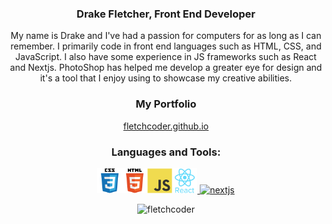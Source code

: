 <h3 align="center">Drake Fletcher, Front End Developer</h3>

<p align="center">My name is Drake and I've had a passion for computers for as long as I can remember. I primarily code in front end languages such as HTML, CSS, and JavaScript. I also have some experience in JS frameworks such as React and Nextjs. PhotoShop has helped me develop a greater eye for design and it's a tool that I enjoy using to showcase my creative abilities.</p>

<h3 align="center">My Portfolio</h3>
<p align="center"><a href="https://fletchcoder.github.io/">fletchcoder.github.io</a></p>

<h3 align="center">Languages and Tools:</h3>
<p align="center"><a href="https://www.w3schools.com/css/" target="_blank" rel="noreferrer"><img src="https://raw.githubusercontent.com/devicons/devicon/master/icons/css3/css3-original-wordmark.svg" alt="css3" width="40" height="40"/></a><a href="https://www.w3.org/html/" target="_blank" rel="noreferrer"><img src="https://raw.githubusercontent.com/devicons/devicon/master/icons/html5/html5-original-wordmark.svg" alt="html5" width="40" height="40"/></a><a href="https://developer.mozilla.org/en-US/docs/Web/JavaScript" target="_blank" rel="noreferrer"><img src="https://raw.githubusercontent.com/devicons/devicon/master/icons/javascript/javascript-original.svg" alt="javascript" width="40" height="40"/></a><a href="https://reactjs.org/" target="_blank" rel="noreferrer"><img src="https://raw.githubusercontent.com/devicons/devicon/master/icons/react/react-original-wordmark.svg" alt="react" width="40" height="40"/> </a><a href="https://nextjs.org/"><img src="https://cdn.jsdelivr.net/gh/devicons/devicon/icons/nextjs/nextjs-original.svg" alt="nextjs" width="40" height="40" /></a></p>

<p align="center"><img width="50%" src="https://github-readme-stats.vercel.app/api/top-langs?username=fletchcoder&show_icons=true&locale=en&layout=compact" alt="fletchcoder" /></p>
